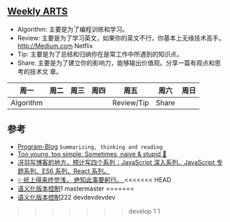 ## [Weekly ARTS](https://www.yuque.com/pengfuxiao/rcbj/du90ly)

- Algorithm: 主要是为了编程训练和学习。
- Review: 主要是为了学习英文，如果你的英文不行，你基本上无缘技术高手。
  http://Medium.com Netflix
- Tip: 主要是为了总结和归纳你在是常工作中所遇到的知识点。
- Share: 主要是为了建立你的影响力，能够输出价值观。分享一篇有观点和思考的技术文
  章。

| 周一      | 周二 | 周三 | 周四 | 周五       | 周六  | 周日 |
| --------- | ---- | ---- | ---- | ---------- | ----- | ---- |
| Algorithm |      |      |      | Review/Tip | Share |

## 参考

- [Program-Blog](https://github.com/muwenzi/Program-Blog)
  `Summarizing, thinking and reading`
- [Too young, too simple. Sometimes, naive & stupid 🐌 ](https://github.com/jawil/blog)
- [冴羽写博客的地方，预计写四个系列：JavaScript 深入系列、JavaScript 专题系列、ES6 系列、React 系列。 ](https://github.com/mqyqingfeng/Blog)
- [💦 纸上得来终觉浅， 绝知此事要躬行。 ](https://github.com/zhanghao-zhoushan/record)
<<<<<<< HEAD
- [语义化版本控制](https://semver.org/lang/zh-CN/)1
mastermaster
=======
- [语义化版本控制](https://semver.org/lang/zh-CN/)222
devdevdevdev
>>>>>>> develop
1
1

